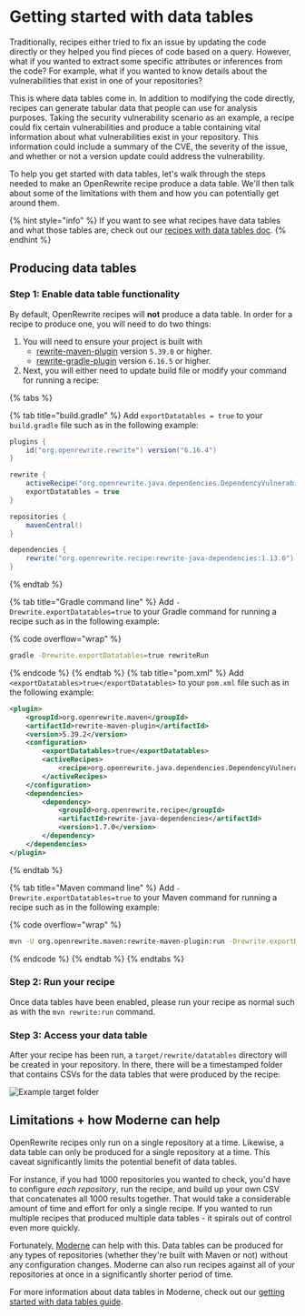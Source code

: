 # Getting started with data tables

Traditionally, recipes either tried to fix an issue by updating the code directly or they helped you find pieces of code based on a query. However, what if you wanted to extract some specific attributes or inferences from the code? For example, what if you wanted to know details about the vulnerabilities that exist in one of your repositories?

This is where data tables come in. In addition to modifying the code directly, recipes can generate tabular data that people can use for analysis purposes. Taking the security vulnerability scenario as an example, a recipe could fix certain vulnerabilities and produce a table containing vital information about what vulnerabilities exist in your repository. This information could include a summary of the CVE, the severity of the issue, and whether or not a version update could address the vulnerability.

To help you get started with data tables, let's walk through the steps needed to make an OpenRewrite recipe produce a data table. We'll then talk about some of the limitations with them and how you can potentially get around them.

{% hint style="info" %}
If you want to see what recipes have data tables and what those tables are, check out our [recipes with data tables doc](https://docs.openrewrite.org/reference/recipes-with-data-tables).
{% endhint %}

## Producing data tables

### Step 1: Enable data table functionality

By default, OpenRewrite recipes will **not** produce a data table. In order for a recipe to produce one, you will need to do two things:

1. You will need to ensure your project is built with
   - [rewrite-maven-plugin](https://github.com/openrewrite/rewrite-maven-plugin) version `5.39.0` or higher.
   - [rewrite-gradle-plugin](https://github.com/openrewrite/rewrite-gradle-plugin/) version `6.16.5` or higher. 
2. Next, you will either need to update build file or modify your command for running a recipe:

{% tabs %}

{% tab title="build.gradle" %}
Add `exportDatatables = true` to your `build.gradle` file such as in the following example:

```groovy
plugins {
    id("org.openrewrite.rewrite") version("6.16.4")
}

rewrite {
    activeRecipe("org.openrewrite.java.dependencies.DependencyVulnerabilityCheck")
    exportDatatables = true
}

repositories {
    mavenCentral()
}

dependencies {
    rewrite("org.openrewrite.recipe:rewrite-java-dependencies:1.13.0")
}
```
{% endtab %}

{% tab title="Gradle command line" %}
Add `-Drewrite.exportDatatables=true` to your Gradle command for running a recipe such as in the following example:

{% code overflow="wrap" %}
```bash
gradle -Drewrite.exportDatatables=true rewriteRun
```
{% endcode %}
{% endtab %}
{% tab title="pom.xml" %}
Add `<exportDatatables>true</exportDatatables>` to your `pom.xml` file such as in the following example:

```xml
<plugin>
    <groupId>org.openrewrite.maven</groupId>
    <artifactId>rewrite-maven-plugin</artifactId>
    <version>5.39.2</version>
    <configuration>
        <exportDatatables>true</exportDatatables>
        <activeRecipes>
            <recipe>org.openrewrite.java.dependencies.DependencyVulnerabilityCheck</recipe>
        </activeRecipes>
    </configuration>
    <dependencies>
        <dependency>
            <groupId>org.openrewrite.recipe</groupId>
            <artifactId>rewrite-java-dependencies</artifactId>
            <version>1.7.0</version>
        </dependency>
    </dependencies>
</plugin>
```
{% endtab %}

{% tab title="Maven command line" %}
Add `-Drewrite.exportDatatables=true` to your Maven command for running a recipe such as in the following example:

{% code overflow="wrap" %}
```bash
mvn -U org.openrewrite.maven:rewrite-maven-plugin:run -Drewrite.exportDatatables=true -Drewrite.recipeArtifactCoordinates=org.openrewrite.recipe:rewrite-java-dependencies:RELEASE -Drewrite.activeRecipes=org.openrewrite.java.dependencies.DependencyVulnerabilityCheck
```
{% endcode %}
{% endtab %}
{% endtabs %}

### Step 2: Run your recipe

Once data tables have been enabled, please run your recipe as normal such as with the `mvn rewrite:run` command.

### Step 3: Access your data table

After your recipe has been run, a `target/rewrite/datatables` directory will be created in your repository. In there, there will be a timestamped folder that contains CSVs for the data tables that were produced by the recipe:

![Example target folder](/.gitbook/assets/datatable-example.png)

## Limitations + how Moderne can help

OpenRewrite recipes only run on a single repository at a time. Likewise, a data table can only be produced for a single repository at a time. This caveat significantly limits the potential benefit of data tables.

For instance, if you had 1000 repositories you wanted to check, you'd have to configure _each repository_, run the recipe, and build up your own CSV that concatenates all 1000 results together. That would take a considerable amount of time and effort for only a single recipe. If you wanted to run multiple recipes that produced multiple data tables - it spirals out of control even more quickly.

Fortunately, [Moderne](https://docs.moderne.io/) can help with this. Data tables can be produced for any types of repositories (whether they're built with Maven or not) without any configuration changes. Moderne can also run recipes against all of your repositories at once in a significantly shorter period of time.

For more information about data tables in Moderne, check out our [getting started with data tables guide](https://docs.moderne.io/user-documentation/moderne-platform/getting-started/data-tables). 